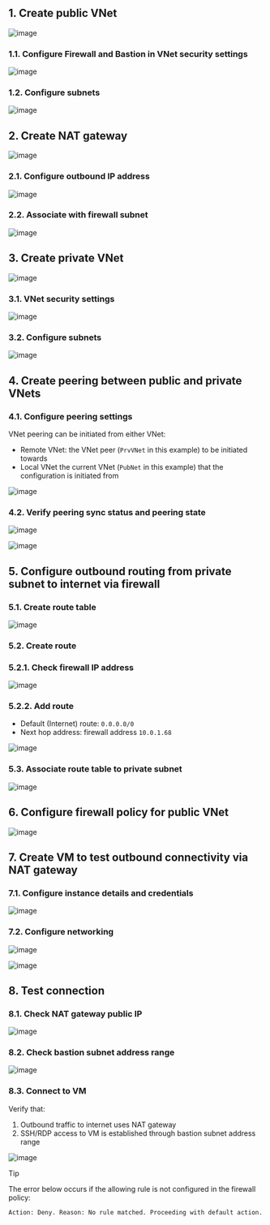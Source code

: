## 1. Create public VNet

![image](https://github.com/user-attachments/assets/8cdae168-dc6c-440f-be1b-12555925edf5)

### 1.1. Configure Firewall and Bastion in VNet security settings

![image](https://github.com/user-attachments/assets/3f2bb433-c219-416a-9b14-221fbbdafcac)

### 1.2. Configure subnets

![image](https://github.com/user-attachments/assets/b1745c64-979d-4b74-ad92-8eb3538560d4)

## 2. Create NAT gateway

![image](https://github.com/user-attachments/assets/69130f75-96ed-4f97-a8ac-9f7c8be73fae)

### 2.1. Configure outbound IP address

![image](https://github.com/user-attachments/assets/271d91c8-e027-4dde-a2da-1fea310d54e9)

### 2.2. Associate with firewall subnet

![image](https://github.com/user-attachments/assets/877e4f71-e2a1-4bd0-a7a4-11b25c2b549c)

## 3. Create private VNet

![image](https://github.com/user-attachments/assets/12dbe8bb-ddaa-42a5-8cbf-d2bb64734f1c)

### 3.1. VNet security settings

![image](https://github.com/user-attachments/assets/1e01a05f-5149-45cc-ae83-38431e88b137)

### 3.2. Configure subnets

![image](https://github.com/user-attachments/assets/2c62f992-f79a-46b1-ac64-d15397488248)

## 4. Create peering between public and private VNets

### 4.1. Configure peering settings

VNet peering can be initiated from either VNet:
- Remote VNet: the VNet peer (`PrvVNet` in this example) to be initiated towards
- Local VNet the current VNet (`PubNet` in this example) that the configuration is initiated from

![image](https://github.com/user-attachments/assets/23a1b9c1-44f4-4020-af57-367cfd230c11)

### 4.2. Verify peering sync status and peering state

![image](https://github.com/user-attachments/assets/a0a70c31-dd2f-48d7-9371-3850026d4b15)

![image](https://github.com/user-attachments/assets/6f2fa4e7-e416-441e-b571-87e8e3a96477)

## 5. Configure outbound routing from private subnet to internet via firewall

### 5.1. Create route table

![image](https://github.com/user-attachments/assets/07cc8bd6-07cb-4ec0-8e62-9fe9f95193bb)

### 5.2. Create route

### 5.2.1. Check firewall IP address

![image](https://github.com/user-attachments/assets/e01103d4-4ed5-4231-8573-ac42cda5faa1)

### 5.2.2. Add route

- Default (Internet) route: `0.0.0.0/0`
- Next hop address: firewall address `10.0.1.68`

![image](https://github.com/user-attachments/assets/7603eed0-2ddc-478e-8a71-ec2f0f65b132)

### 5.3. Associate route table to private subnet

![image](https://github.com/user-attachments/assets/654cb3de-3061-4b7b-87dc-7eff01957c28)

## 6. Configure firewall policy for public VNet

![image](https://github.com/user-attachments/assets/9dac4f2e-140a-4015-be14-b827faf80230)

## 7. Create VM to test outbound connectivity via NAT gateway

### 7.1. Configure instance details and credentials

![image](https://github.com/user-attachments/assets/2e3246d2-7c60-402b-9d87-1dbb53b922ed)

### 7.2. Configure networking

![image](https://github.com/user-attachments/assets/f46d3625-ef0d-450e-8552-8c4fea00ce92)

![image](https://github.com/user-attachments/assets/ed8a7016-34b9-4570-84f8-98cc007c76a4)

## 8. Test connection

### 8.1. Check NAT gateway public IP

![image](https://github.com/user-attachments/assets/c0f7af89-ef06-47ce-a869-72cd3251d2ae)

### 8.2. Check bastion subnet address range

![image](https://github.com/user-attachments/assets/3c3ed5c3-da5d-45cb-bc77-b9fbd3cff538)

### 8.3. Connect to VM

Verify that:
1. Outbound traffic to internet uses NAT gateway
2. SSH/RDP access to VM is established through bastion subnet address range

![image](https://github.com/user-attachments/assets/9cc963d3-b0ac-419d-88e2-e4cad53a2fbc)

> [!Tip]
> 
> The error below occurs if the allowing rule is not configured in the firewall policy:
> 
> `Action: Deny. Reason: No rule matched. Proceeding with default action.`
